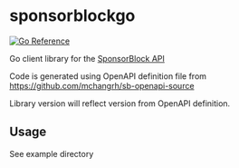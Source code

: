 # sponsorblockgo

[![Go Reference](https://pkg.go.dev/badge/github.com/porjo/sponsorblockgo.svg)](https://pkg.go.dev/github.com/porjo/sponsorblockgo)

Go client library for the [SponsorBlock API](https://wiki.sponsor.ajay.app/w/API_Docs)

Code is generated using OpenAPI definition file from https://github.com/mchangrh/sb-openapi-source

Library version will reflect version from OpenAPI definition.

## Usage

See example directory
